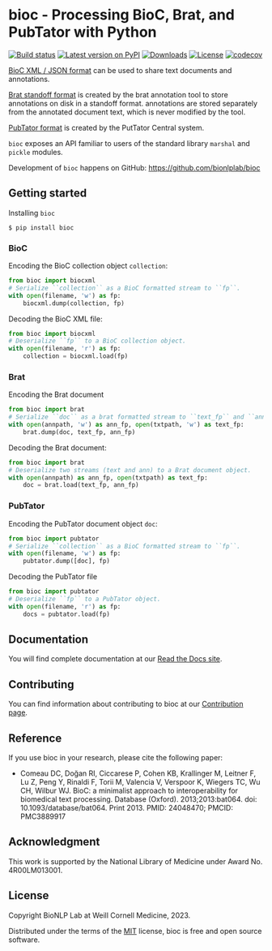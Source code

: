 # bioc - Processing BioC, Brat, and PubTator with Python

[![Build
status](https://github.com/bionlplab/bioc/actions/workflows/pytest.yml/badge.svg)](https://github.com/bionlplab/bioc/)
[![Latest version on
PyPI](https://img.shields.io/pypi/v/bioc.svg)](https://pypi.python.org/pypi/bioc)
[![Downloads](https://img.shields.io/pypi/dm/bioc.svg)](https://pypi.python.org/pypi/bioc)
[![License](https://img.shields.io/pypi/l/bioc.svg)](https://opensource.org/licenses/MIT)
[![codecov](https://codecov.io/gh/bionlplab/bioc/branch/master/graph/badge.svg?token=3kEUctqxTx)](https://codecov.io/gh/bionlplab/bioc)

[BioC XML / JSON format](http://bioc.sourceforge.net/) can be used to
share text documents and annotations.

[Brat standoff format](https://brat.nlplab.org/standoff.html) is created by the brat annotation tool to store
annotations on disk in a standoff format. annotations are stored separately from the annotated document text, which is
never modified by the tool.

[PubTator format](https://www.ncbi.nlm.nih.gov/research/pubtator/) is created by the PutTator Central system.

`bioc` exposes an API familiar to users of the standard library
`marshal` and `pickle` modules.

Development of `bioc` happens on GitHub:
<https://github.com/bionlplab/bioc>

## Getting started

Installing `bioc`

```shell
$ pip install bioc
```

### BioC

Encoding the BioC collection object `collection`:

```python
from bioc import biocxml
# Serialize ``collection`` as a BioC formatted stream to ``fp``.
with open(filename, 'w') as fp:
    biocxml.dump(collection, fp)
```

Decoding the BioC XML file:

```python
from bioc import biocxml
# Deserialize ``fp`` to a BioC collection object.
with open(filename, 'r') as fp:
    collection = biocxml.load(fp)
```

### Brat

Encoding the Brat document

```python
from bioc import brat
# Serialize ``doc`` as a brat formatted stream to ``text_fp`` and ``ann_fp``.
with open(annpath, 'w') as ann_fp, open(txtpath, 'w') as text_fp:
    brat.dump(doc, text_fp, ann_fp)
```

Decoding the Brat document:

```python
from bioc import brat
# Deserialize two streams (text and ann) to a Brat document object.
with open(annpath) as ann_fp, open(txtpath) as text_fp:
    doc = brat.load(text_fp, ann_fp)
```

### PubTator

Encoding the PubTator document object `doc`:

```python
from bioc import pubtator
# Serialize ``collection`` as a BioC formatted stream to ``fp``.
with open(filename, 'w') as fp:
    pubtator.dump([doc], fp)
```

Decoding the PubTator file

```python
from bioc import pubtator
# Deserialize ``fp`` to a PubTator object.
with open(filename, 'r') as fp:
    docs = pubtator.load(fp)
```

## Documentation

You will find complete documentation at our [Read the Docs
site](https://bioc.readthedocs.io/en/latest/index.html).

## Contributing

You can find information about contributing to bioc at our [Contribution
page](https://bioc.readthedocs.io/en/latest/contribute.html).

## Reference

If you use bioc in your research, please cite the following paper:

  - Comeau DC, Doğan RI, Ciccarese P, Cohen KB, Krallinger M, Leitner F, Lu Z, Peng Y, Rinaldi F, Torii M, 
    Valencia V, Verspoor K, Wiegers TC, Wu CH, Wilbur WJ. BioC: a minimalist approach to interoperability 
    for biomedical text processing. Database (Oxford). 2013;2013:bat064. doi: 10.1093/database/bat064. 
    Print 2013. PMID: 24048470; PMCID: PMC3889917
    
## Acknowledgment

This work is supported by the National Library of Medicine under Award No.
4R00LM013001.
    
## License

Copyright BioNLP Lab at Weill Cornell Medicine, 2023.

Distributed under the terms of the [MIT](https://github.com/bionlplab/bioc/blob/master/LICENSE) license, 
bioc is free and open source software.
